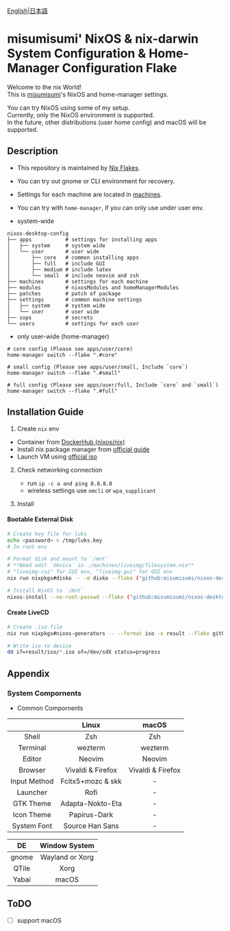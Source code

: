 [English](./README.md)|[日本語](./README-ja.md)

# misumisumi' NixOS & nix-darwin System Configuration & Home-Manager Configuration Flake

Welcome to the nix World!  
This is [misumisumi](https://github.com/misumisumi)'s NixOS and home-manager settings.

You can try NixOS using some of my setup.  
Currently, only the NixOS environment is supported.  
In the future, other distributions (user home config) and macOS will be supported.

## Description

- This repository is maintained by [Nix Flakes](https://nixos.wiki/wiki/Flakes).
- You can try out gnome or CLI environment for recovery.
- Settings for each machine are located in [machines](./machines).
- You can try with `home-manager`, if you can only use under user env.

- system-wide

```
nixos-desktop-config
├── apps           # settings for installing apps
│   ├── system     # system wide
│   └── user       # user wide
│       ├── core   # common installing apps
│       ├── full   # include GUI
│       ├── medium # include latex
│       └── small  # include neovim and zsh
├── machines       # settings for each machine
├── modules        # nixosModules and homeManagerModules
├── patches        # patch of package
├── settings       # common machine settings
│   ├── system     # system wide
│   └── user       # user wide
├── sops           # secrets
└── users          # settings for each user
```

- only user-wide (home-manager)

```
# core config (Please see apps/user/core)
home-manager switch --flake ".#core"

# small config (Please see apps/user/small, Include `core`)
home-manager switch --flake ".#small"

# full config (Please see apps/user/full, Include `core` and `small`)
home-manager switch --flake ".#full"
```

## Installation Guide

1. Create `nix` env

- Container from [DockerHub (nixos/nix)](https://hub.docker.com/r/nixos/nix/tags)
- Install nix package manager from [official guide](https://nixos.org/download)
- Launch VM using [official iso](https://nixos.org/download)

2. Check networking connection

   - run `ip -c a and ping 8.8.8.8`
   - wireless settings use `nmcli` or `wpa_supplicant`

3. Install

#### Bootable External Disk

```sh
# Create key file for luks
echo <password> > /tmp/luks.key
# In root env

# Format disk and mount to `/mnt`
# **Need edit `device` in ./machines/liveimg/filesystem.nix**
# "liveimg-cui" for CUI env, "liveimg-gui" for GUI env
nix run nixpkgs#disko -- -m disko --flake ("github:misumisumi/nixos-desktop-config#liveimg-cui" or "github:misumisumi/nixos-desktop-config#liveimg-gui")

# Install NixOS to `/mnt`
nixos-install --no-root-passwd --flake ("github:misumisumi/nixos-desktop-config#liveimg-cui" or "github:misumisumi/nixos-desktop-config#liveimg-gui")
```

#### Create LiveCD

```sh
# Create .iso file
nix run nixpkgs#nixos-generators -- --format iso -o result --flake github:misumisumi/nixos-desktop-config#liveimg-iso

# Write iso to device
dd if=result/iso/*.iso of=/dev/sdX status=progress
```

## Appendix

### System Compornents

- Common Compornents

|              |       Linux       |       macOS       |
| :----------: | :---------------: | :---------------: |
|    Shell     |        Zsh        |        Zsh        |
|   Terminal   |      wezterm      |      wezterm      |
|    Editor    |      Neovim       |      Neovim       |
|   Browser    | Vivaldi & Firefox | Vivaldi & Firefox |
| Input Method | Fcitx5+mozc & skk |        \-         |
|   Launcher   |       Rofi        |        \-         |
|  GTK Theme   | Adapta-Nokto-Eta  |        \-         |
|  Icon Theme  |   Papirus-Dark    |        \-         |
| System Font  |  Source Han Sans  |        \-         |

|  DE   |  Window System  |
| :---: | :-------------: |
| gnome | Wayland or Xorg |
| QTile |      Xorg       |
| Yabai |      macOS      |

## ToDO

- [ ] support macOS
